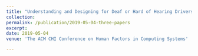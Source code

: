 ```yaml
---
title: "Understanding and Designing for Deaf or Hard of Hearing Drivers on Uber" 
collection: 
permalink: /publication/2019-05-04-three-papers
excerpt:
date: 2019-05-04
venue: 'The ACM CHI Conference on Human Factors in Computing Systems'

---
```

